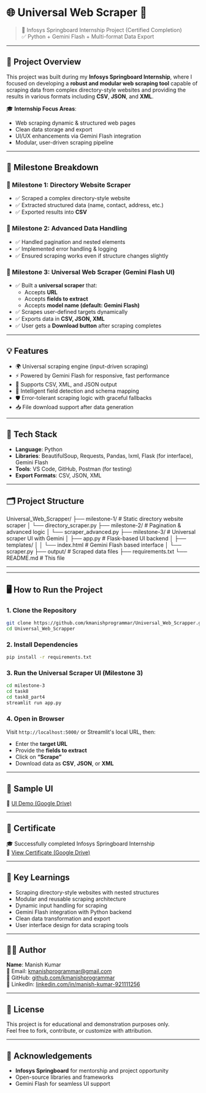 # 🌐 Universal Web Scraper 🚀  
> 📌 Infosys Springboard Internship Project (Certified Completion)  
> ✅ Python + Gemini Flash + Multi-format Data Export  

---

## 📖 Project Overview

This project was built during my **Infosys Springboard Internship**, where I focused on developing a **robust and modular web scraping tool** capable of scraping data from complex directory-style websites and providing the results in various formats including **CSV**, **JSON**, and **XML**.

🎓 **Internship Focus Areas**:
- Web scraping dynamic & structured web pages
- Clean data storage and export
- UI/UX enhancements via Gemini Flash integration
- Modular, user-driven scraping pipeline

---

## 🧩 Milestone Breakdown

### 🥇 Milestone 1: Directory Website Scraper
- ✅ Scraped a complex directory-style website
- ✅ Extracted structured data (name, contact, address, etc.)
- ✅ Exported results into **CSV**

### 🥈 Milestone 2: Advanced Data Handling
- ✅ Handled pagination and nested elements
- ✅ Implemented error handling & logging
- ✅ Ensured scraping works even if structure changes slightly

### 🥉 Milestone 3: Universal Web Scraper (Gemini Flash UI)
- ✅ Built a **universal scraper** that:
  - Accepts **URL**
  - Accepts **fields to extract**
  - Accepts **model name (default: Gemini Flash)**
- ✅ Scrapes user-defined targets dynamically
- ✅ Exports data in **CSV, JSON, XML**
- ✅ User gets a **Download button** after scraping completes

---

## 💡 Features

- 🌍 Universal scraping engine (input-driven scraping)
- ⚡ Powered by Gemini Flash for responsive, fast performance
- 📄 Supports CSV, XML, and JSON output
- 🧠 Intelligent field detection and schema mapping
- 🛡️ Error-tolerant scraping logic with graceful fallbacks
- 📥 File download support after data generation

---

## 🔧 Tech Stack

- **Language**: Python
- **Libraries**: BeautifulSoup, Requests, Pandas, lxml, Flask (for interface), Gemini Flash
- **Tools**: VS Code, GitHub, Postman (for testing)
- **Export Formats**: CSV, JSON, XML

---

## 🗂️ Project Structure

Universal_Web_Scrapper/
├── milestone-1/ # Static directory website scraper
│ └── directory_scraper.py
├── milestone-2/ # Pagination & advanced logic
│ └── scraper_advanced.py
├── milestone-3/ # Universal scraper UI with Gemini
│ ├── app.py # Flask-based UI backend
│ ├── templates/
│ │ └── index.html # Gemini Flash based interface
│ └── scraper.py
├── output/ # Scraped data files
├── requirements.txt
└── README.md # This file


---

---

## 🖥️ How to Run the Project

### 1. Clone the Repository

```bash
git clone https://github.com/kmanishprogrammar/Universal_Web_Scrapper.git
cd Universal_Web_Scrapper
```

### 2. Install Dependencies

```bash
pip install -r requirements.txt
```

### 3. Run the Universal Scraper UI (Milestone 3)

```bash
cd milestone-3
cd task8
cd task8_part4
streamlit run app.py
```

### 4. Open in Browser

Visit `http://localhost:5000/` or Streamlit's local URL, then:

- Enter the **target URL**  
- Provide the **fields to extract**  
- Click on **“Scrape”**  
- Download data as **CSV**, **JSON**, or **XML**

---

## 📸 Sample UI

🔗 [UI Demo (Google Drive)](https://drive.google.com/file/d/1geKAdmAFpFDkRo0ZB0bua9dNMUpSB560/view?usp=sharing)

---

## 📜 Certificate

🎓 Successfully completed Infosys Springboard Internship  
📄 [View Certificate (Google Drive)](https://drive.google.com/file/d/1UH6nPIlZyPLk-mOeQH3OCRszy3KVBmxK/view?usp=sharing)

---

## 🎯 Key Learnings

- Scraping directory-style websites with nested structures  
- Modular and reusable scraping architecture  
- Dynamic input handling for scraping  
- Gemini Flash integration with Python backend  
- Clean data transformation and export  
- User interface design for data scraping tools  

---

## 🙋‍♂️ Author

**Name**: Manish Kumar  
📧 Email: [kmanishprogrammar@gmail.com](mailto:kmanishprogrammar@gmail.com)  
🔗 GitHub: [github.com/kmanishprogrammar](https://github.com/kmanishprogrammar)  
🔗 LinkedIn: [linkedin.com/in/manish-kumar-921111256](https://www.linkedin.com/in/manish-kumar-921111256)

---

## 📝 License

This project is for educational and demonstration purposes only.  
Feel free to fork, contribute, or customize with attribution.

---

## 🙏 Acknowledgements

- **Infosys Springboard** for mentorship and project opportunity  
- Open-source libraries and frameworks  
- Gemini Flash for seamless UI support  




